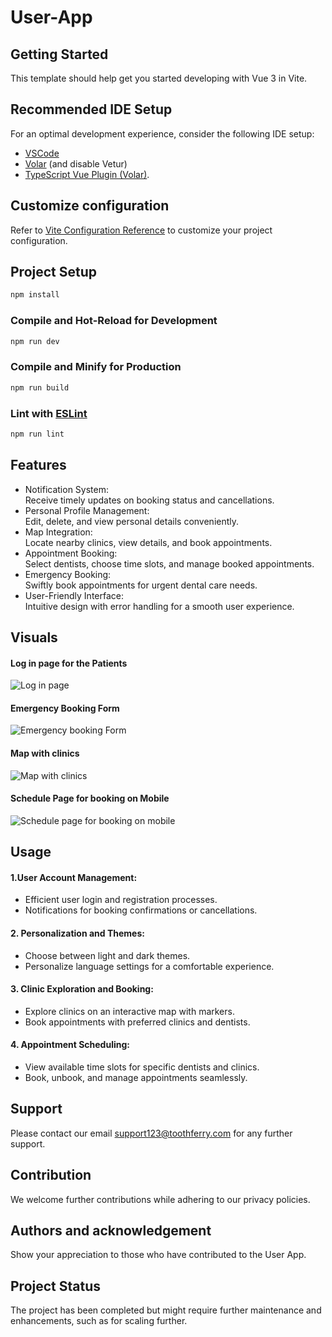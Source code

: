 # User-App

## Getting Started

This template should help get you started developing with Vue 3 in Vite.

## Recommended IDE Setup
For an optimal development experience, consider the following IDE setup:

- [VSCode](https://code.visualstudio.com/) 
- [Volar](https://marketplace.visualstudio.com/items?itemName=Vue.volar) (and disable Vetur) 
- [TypeScript Vue Plugin (Volar)](https://marketplace.visualstudio.com/items?itemName=Vue.vscode-typescript-vue-plugin).

## Customize configuration

Refer to [Vite Configuration Reference](https://vitejs.dev/config/) to customize your project configuration.

## Project Setup

```sh
npm install
```

### Compile and Hot-Reload for Development

```sh
npm run dev
```

### Compile and Minify for Production

```sh
npm run build
```

### Lint with [ESLint](https://eslint.org/)

```sh
npm run lint
```
## Features
- Notification System: <br>Receive timely updates on booking status and cancellations.
- Personal Profile Management: <br> Edit, delete, and view personal details conveniently.
- Map Integration:  <br> Locate nearby clinics, view details, and book appointments.
- Appointment Booking:<br>Select dentists, choose time slots, and manage booked appointments.
- Emergency Booking:<br> Swiftly book appointments for urgent dental care needs.
- User-Friendly Interface:<br> Intuitive design with error handling for a smooth user experience.

## Visuals
#### Log in page for the Patients
![Log in page](image.png)

#### Emergency Booking Form
![Emergency booking Form](image-1.png)

#### Map with clinics
![Map with clinics](image-2.png)

#### Schedule Page for booking on Mobile
![Schedule page for booking on mobile](image-3.png)



## Usage
#### 1.User Account Management:

- Efficient user login and registration processes.
- Notifications for booking confirmations or cancellations.

#### 2. Personalization and Themes:

- Choose between light and dark themes.
- Personalize language settings for a comfortable experience.

#### 3. Clinic Exploration and Booking:

- Explore clinics on an interactive map with markers.
- Book appointments with preferred clinics and dentists.

#### 4. Appointment Scheduling:

- View available time slots for specific dentists and clinics.
- Book, unbook, and manage appointments seamlessly.


## Support
Please contact our email support123@toothferry.com for any further support.



## Contribution
We welcome further contributions while adhering to our privacy policies.

## Authors and acknowledgement
Show your appreciation to those who have contributed to the User App.

## Project Status
The project has been completed but might require further maintenance and enhancements, such as for scaling further.




